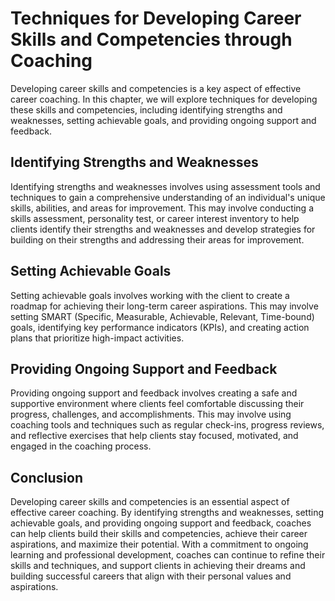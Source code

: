Techniques for Developing Career Skills and Competencies through Coaching
=======================================================================================================================================

Developing career skills and competencies is a key aspect of effective career coaching. In this chapter, we will explore techniques for developing these skills and competencies, including identifying strengths and weaknesses, setting achievable goals, and providing ongoing support and feedback.

Identifying Strengths and Weaknesses
------------------------------------

Identifying strengths and weaknesses involves using assessment tools and techniques to gain a comprehensive understanding of an individual's unique skills, abilities, and areas for improvement. This may involve conducting a skills assessment, personality test, or career interest inventory to help clients identify their strengths and weaknesses and develop strategies for building on their strengths and addressing their areas for improvement.

Setting Achievable Goals
------------------------

Setting achievable goals involves working with the client to create a roadmap for achieving their long-term career aspirations. This may involve setting SMART (Specific, Measurable, Achievable, Relevant, Time-bound) goals, identifying key performance indicators (KPIs), and creating action plans that prioritize high-impact activities.

Providing Ongoing Support and Feedback
--------------------------------------

Providing ongoing support and feedback involves creating a safe and supportive environment where clients feel comfortable discussing their progress, challenges, and accomplishments. This may involve using coaching tools and techniques such as regular check-ins, progress reviews, and reflective exercises that help clients stay focused, motivated, and engaged in the coaching process.

Conclusion
----------

Developing career skills and competencies is an essential aspect of effective career coaching. By identifying strengths and weaknesses, setting achievable goals, and providing ongoing support and feedback, coaches can help clients build their skills and competencies, achieve their career aspirations, and maximize their potential. With a commitment to ongoing learning and professional development, coaches can continue to refine their skills and techniques, and support clients in achieving their dreams and building successful careers that align with their personal values and aspirations.

